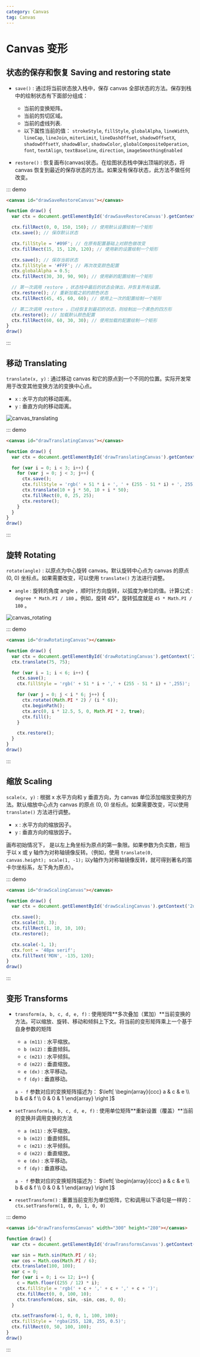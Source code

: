 ```yaml
---
category: Canvas
tag: Canvas
---
```


# Canvas 变形

## 状态的保存和恢复 Saving and restoring state

+ `save()` : 通过将当前状态放入栈中，保存 canvas 全部状态的方法。保存到栈中的绘制状态有下面部分组成：
  + 当前的变换矩阵。
  + 当前的剪切区域。
  + 当前的虚线列表.
  + 以下属性当前的值： `strokeStyle`, `fillStyle`, `globalAlpha`, `lineWidth`, `lineCap`, `lineJoin`, `miterLimit`, `lineDashOffset`, `shadowOffsetX`, `shadowOffsetY`, `shadowBlur`, `shadowColor`, `globalCompositeOperation`, `font`, `textAlign`, `textBaseline`, `direction`, `imageSmoothingEnabled`

+ `restore()` : 恢复画布(canvas)状态。在绘图状态栈中弹出顶端的状态，将 canvas 恢复到最近的保存状态的方法。如果没有保存状态，此方法不做任何改变。

::: demo

```html
<canvas id="drawSaveRestoreCanvas"></canvas>
```

```js
function draw() {
  var ctx = document.getElementById('drawSaveRestoreCanvas').getContext('2d');

  ctx.fillRect(0, 0, 150, 150); // 使用默认设置绘制一个矩形
  ctx.save(); // 保存默认状态

  ctx.fillStyle = '#09F'; // 在原有配置基础上对颜色做改变
  ctx.fillRect(15, 15, 120, 120); // 使用新的设置绘制一个矩形

  ctx.save(); // 保存当前状态
  ctx.fillStyle = '#FFF'; // 再次改变颜色配置
  ctx.globalAlpha = 0.5;
  ctx.fillRect(30, 30, 90, 90); // 使用新的配置绘制一个矩形

  // 第一次调用 restore ，状态栈中最后的状态会弹出，并恢复所有设置。
  ctx.restore(); // 重新加载之前的颜色状态
  ctx.fillRect(45, 45, 60, 60); // 使用上一次的配置绘制一个矩形

  // 第二次调用 restore ，已经恢复到最初的状态，则绘制出一个黑色的四方形
  ctx.restore(); // 加载默认颜色配置
  ctx.fillRect(60, 60, 30, 30); // 使用加载的配置绘制一个矩形
}
draw()
```

:::

## 移动 Translating

`translate(x, y)` : 通过移动 canvas 和它的原点到一个不同的位置。实际开发常用于改变其他变换方法的变换中心点。

+ `x` : 水平方向的移动距离。
+ `y` : 垂直方向的移动距离。

![canvas_translating](./files/images/canvas_translating.drawio.png)

::: demo

```html
<canvas id="drawTranslatingCanvas"></canvas>
```

```js
function draw() {
  var ctx = document.getElementById('drawTranslatingCanvas').getContext('2d');

  for (var i = 0; i < 3; i++) {
    for (var j = 0; j < 3; j++) {
      ctx.save();
      ctx.fillStyle = 'rgb(' + 51 * i + ', ' + (255 - 51 * i) + ', 255)';
      ctx.translate(10 + j * 50, 10 + i * 50);
      ctx.fillRect(0, 0, 25, 25);
      ctx.restore();
    }
  }
}
draw()
```

:::

## 旋转 Rotating

`rotate(angle)` : 以原点为中心旋转 canvas。默认旋转中心点为 canvas 的原点 (0, 0) 坐标点。如果需要改变，可以使用 `translate()` 方法进行调整。

+ `angle` : 旋转的角度 angle ，顺时针方向旋转，以弧度为单位的值。计算公式 : `degree * Math.PI / 180` 。例如，旋转 45°，旋转弧度就是 `45 * Math.PI / 180` 。

![canvas_rotating](./files/images/canvas_rotating.drawio.png)

::: demo

```html
<canvas id="drawRotatingCanvas"></canvas>
```

```js
function draw() {
  var ctx = document.getElementById('drawRotatingCanvas').getContext('2d');
  ctx.translate(75, 75);

  for (var i = 1; i < 6; i++) {
    ctx.save();
    ctx.fillStyle = 'rgb(' + 51 * i + ',' + (255 - 51 * i) + ',255)';

    for (var j = 0; j < i * 6; j++) {
      ctx.rotate((Math.PI * 2) / (i * 6));
      ctx.beginPath();
      ctx.arc(0, i * 12.5, 5, 0, Math.PI * 2, true);
      ctx.fill();
    }

    ctx.restore();
  }
}
draw()
```

:::

## 缩放 Scaling

`scale(x, y)` : 根据 x 水平方向和 y 垂直方向，为 canvas 单位添加缩放变换的方法。默认缩放中心点为 canvas 的原点 (0, 0) 坐标点。如果需要改变，可以使用 `translate()` 方法进行调整。

+ `x` : 水平方向的缩放因子。
+ `y` : 垂直方向的缩放因子。

画布初始情况下， 是以左上角坐标为原点的第一象限。如果参数为负实数，相当于以 x 或 y 轴作为对称轴镜像反转。（例如，使用 `translate(0, canvas.height); scale(1, -1);` 以y轴作为对称轴镜像反转，就可得到著名的笛卡尔坐标系，左下角为原点）。

::: demo

```html
<canvas id="drawScalingCanvas"></canvas>
```

```js
function draw() {
  var ctx = document.getElementById('drawScalingCanvas').getContext('2d');

  ctx.save();
  ctx.scale(10, 3);
  ctx.fillRect(1, 10, 10, 10);
  ctx.restore();

  ctx.scale(-1, 1);
  ctx.font = '48px serif';
  ctx.fillText('MDN', -135, 120);
}
draw()
```

:::

## 变形 Transforms

+ `transform(a, b, c, d, e, f)` : 使用矩阵**多次叠加（累加）**当前变换的方法。可以缩放、旋转、移动和倾斜上下文。将当前的变形矩阵乘上一个基于自身参数的矩阵
  + `a (m11)` : 水平缩放。
  + `b (m12)` : 垂直倾斜。
  + `c (m21)` : 水平倾斜。
  + `d (m22)` : 垂直缩放。
  + `e (dx)` : 水平移动。
  + `f (dy)` : 垂直移动。

  `a - f` 参数对应的变换矩阵描述为：  $\left[ \begin{array}{ccc} a & c & e \\ b & d & f \\ 0 & 0 & 1 \end{array} \right ]$

+ `setTransform(a, b, c, d, e, f)` : 使用单位矩阵**重新设置（覆盖）**当前的变换并调用变换的方法
  + `a (m11)` : 水平缩放。
  + `b (m12)` : 垂直倾斜。
  + `c (m21)` : 水平倾斜。
  + `d (m22)` : 垂直缩放。
  + `e (dx)` : 水平移动。
  + `f (dy)` : 垂直移动。

  `a - f` 参数对应的变换矩阵描述为：  $\left[ \begin{array}{ccc} a & c & e \\ b & d & f \\ 0 & 0 & 1 \end{array} \right ]$

+ `resetTransform()` : 重置当前变形为单位矩阵，它和调用以下语句是一样的：`ctx.setTransform(1, 0, 0, 1, 0, 0)`

::: demo

```html
<canvas id="drawTransformsCanvas" width="300" height="280"></canvas>
```

```js
function draw() {
  var ctx = document.getElementById('drawTransformsCanvas').getContext('2d');

  var sin = Math.sin(Math.PI / 6);
  var cos = Math.cos(Math.PI / 6);
  ctx.translate(100, 100);
  var c = 0;
  for (var i = 0; i <= 12; i++) {
    c = Math.floor((255 / 12) * i);
    ctx.fillStyle = 'rgb(' + c + ',' + c + ',' + c + ')';
    ctx.fillRect(0, 0, 100, 10);
    ctx.transform(cos, sin, -sin, cos, 0, 0);
  }

  ctx.setTransform(-1, 0, 0, 1, 100, 100);
  ctx.fillStyle = 'rgba(255, 128, 255, 0.5)';
  ctx.fillRect(0, 50, 100, 100);
}
draw()
```

:::
